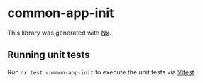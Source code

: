 # common-app-init

This library was generated with [Nx](https://nx.dev).

## Running unit tests

Run `nx test common-app-init` to execute the unit tests via [Vitest](https://vitest.dev/).
